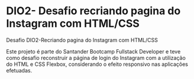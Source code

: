# DIO2- Desafio recriando pagina do Instagram com HTML/CSS
Desafio DIO2-Recriando pagina do Instagram com HTML/CSS

Este projeto é parte do Santander Bootcamp Fullstack Developer e teve como desafio reconstruir a página de login do Instagram com a utilização do HTML e CSS Flexbox, considerando o efeito responsivo nas aplicações efetuadas. 